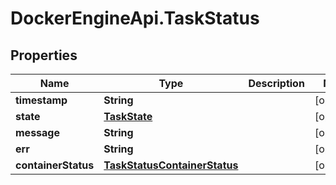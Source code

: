 # DockerEngineApi.TaskStatus

## Properties
Name | Type | Description | Notes
------------ | ------------- | ------------- | -------------
**timestamp** | **String** |  | [optional] 
**state** | [**TaskState**](TaskState.md) |  | [optional] 
**message** | **String** |  | [optional] 
**err** | **String** |  | [optional] 
**containerStatus** | [**TaskStatusContainerStatus**](TaskStatusContainerStatus.md) |  | [optional] 


